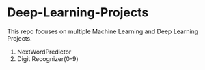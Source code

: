 # Deep-Learning-Projects
This repo focuses on multiple Machine Learning and Deep Learning Projects. 
1. NextWordPredictor
2. Digit Recognizer(0-9)
